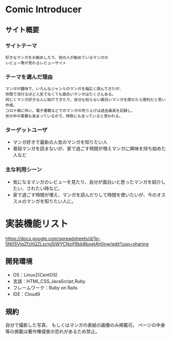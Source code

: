 # Comic Introducer

## サイト概要
### サイトテーマ
    好きなマンガをお勧めしたり、他の人が勧めているマンガの
    レビュー等が見れるレビューサイト

### テーマを選んだ理由
    マンガが趣味で、いろんなジャンルのマンガを幅広く読んできたが、
    世間で流行るほど人気でなくても面白いマンガはたくさんある。
    同じくマンガ好きな人に紹介できたり、自分も知らない面白いマンガを探せたら便利だと思い作成。
    コロナ禍に伴い、電子書籍などでのマンガの売り上げは過去最高を記録し、
    世の中の需要も高まっているので、時勢にも合っていると思われる。

### ターゲットユーザ
  - マンガ好きで最新の人気のマンガを知りたい人
  - 普段マンガを読まないが、家で過ごす時間が増えマンガに興味を持ち始めた人など

### 主な利用シーン
  - 気になるマンガのレビューを見たり、自分が面白いと思ったマンガを紹介したい、されたい時など。
  - 家で過ごす時間が増え、マンガを読んだりして時間を使いたいが、今のオススメのマンガを知りたい人に。



# 実装機能リスト
  https://docs.google.com/spreadsheets/d/1q-5N05VIqZfzItQZLsctg5jWYCNzjf9bb8boetAh0nw/edit?usp=sharing

## 開発環境
- OS：Linux2(CentOS)
- 言語：HTML,CSS,JavaScript,Ruby
- フレームワーク：Ruby on Rails
- IDE：Cloud9

## 規約
   自分で撮影した写真、
   もしくはマンガの表紙の画像のみ掲載可。
   ページの中身等の掲載は著作権侵害の恐れがあるため禁止。